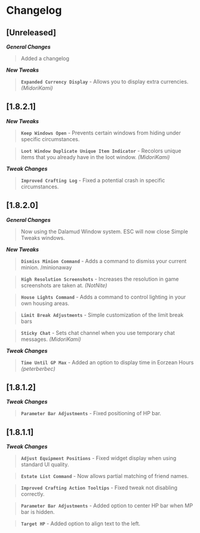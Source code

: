 # Changelog

## [Unreleased]
***General Changes***
> Added a changelog

***New Tweaks***
> **`Expanded Currency Display`** - Allows you to display extra currencies. *(MidoriKami)*


## [1.8.2.1]
***New Tweaks***
> **`Keep Windows Open`** - Prevents certain windows from hiding under specific circumstances.

> **`Loot Window Duplicate Unique Item Indicator`** - Recolors unique items that you already have in the loot window. *(MidoriKami)*


***Tweak Changes***
> **`Improved Crafting Log`** - Fixed a potential crash in specific circumstances.


## [1.8.2.0]
***General Changes***
> Now using the Dalamud Window system.
ESC will now close Simple Tweaks windows.

***New Tweaks***
> **`Dismiss Minion Command`** - Adds a command to dismiss your current minion. /minionaway

> **`High Resolution Screenshots`** - Increases the resolution in game screenshots are taken at. *(NotNite)*

> **`House Lights Command`** - Adds a command to control lighting in your own housing areas.

> **`Limit Break Adjustments`** - Simple customization of the limit break bars

> **`Sticky Chat`** - Sets chat channel when you use temporary chat messages. *(MidoriKami)*


***Tweak Changes***
> **`Time Until GP Max`** - Added an option to display time in Eorzean Hours *(peterberbec)*


## [1.8.1.2]
***Tweak Changes***
> **`Parameter Bar Adjustments`** - Fixed positioning of HP bar.


## [1.8.1.1]
***Tweak Changes***
> **`Adjust Equipment Positions`** - Fixed widget display when using standard UI quality.

> **`Estate List Command`** - Now allows partial matching of friend names.

> **`Improved Crafting Action Tooltips`** - Fixed tweak not disabling correctly.

> **`Parameter Bar Adjustments`** - Added option to center HP bar when MP bar is hidden.

> **`Target HP`** - Added option to align text to the left.


